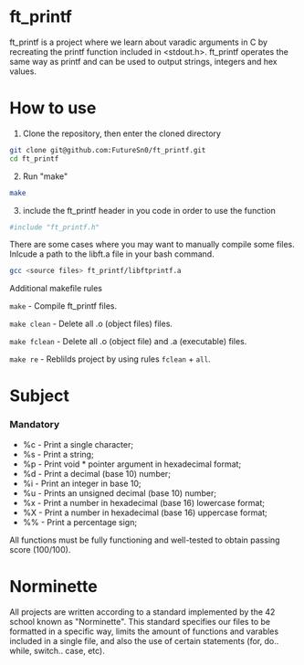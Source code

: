 
# ft_printf

ft_printf is a project where we learn about varadic arguments in C by recreating the printf function included in <stdout.h>. ft_printf operates the same way as printf and can be used to output strings, integers and hex values. 

# How to use

1. Clone the repository, then enter the cloned directory

```bash
git clone git@github.com:FutureSn0/ft_printf.git
cd ft_printf
```

2. Run "make"

```bash
make
```

3. include the ft_printf header in you code in order to use the function

```bash
#include "ft_printf.h"
```
There are some cases where you may want to manually compile some files. Inlcude a path to the libft.a file in your bash command.

```bash
gcc <source files> ft_printf/libftprintf.a
```

Additional makefile rules

`make` - Compile ft_printf files.

`make clean` - Delete all .o (object files) files.

`make fclean` - Delete all .o (object file) and .a (executable) files.

`make re` - Reblilds project by using rules `fclean` + `all`.

# Subject
### Mandatory
 - %c - Print a single character;
 - %s - Print a string;
 - %p - Print void * pointer argument in hexadecimal format;
 - %d - Print a decimal (base 10) number;
 - %i - Print an integer in base 10;
 - %u - Prints an unsigned decimal (base 10) number;
 - %x - Print a number in hexadecimal (base 16) lowercase format;
 - %X - Print a number in hexadecimal (base 16) uppercase format;
 - %% - Print a percentage sign;

All functions must be fully functioning and well-tested to obtain passing score (100/100).

# Norminette

All projects are written according to a standard implemented by the 42 school known as "Norminette". This standard specifies our files to be formatted in a specific way, limits the amount of functions and varables included in a single file, and also the use of certain statements (for, do.. while, switch.. case, etc).
